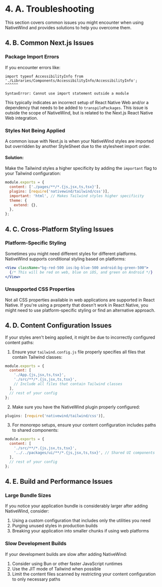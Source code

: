 # 4. A. Troubleshooting

This section covers common issues you might encounter when using NativeWind and provides solutions to help you overcome them.

## 4. B. Common Next.js Issues

### Package Import Errors

If you encounter errors like:

```
import typeof AccessibilityInfo from './Libraries/Components/AccessibilityInfo/AccessibilityInfo';
^^^^^^

SyntaxError: Cannot use import statement outside a module
```

This typically indicates an incorrect setup of React Native Web and/or a dependency that needs to be added to `transpilePackages`. This issue is outside the scope of NativeWind, but is related to the Next.js React Native Web integration.

### Styles Not Being Applied

A common issue with Next.js is when your NativeWind styles are imported but overridden by another StyleSheet due to the stylesheet import order.

#### Solution:

Make the Tailwind styles a higher specificity by adding the `important` flag to your Tailwind configuration:

```js
module.exports = {
  content: ['./pages/**/*.{js,jsx,ts,tsx}'],
  plugins: [require('nativewind/tailwind/css')],
  important: 'html', // Makes Tailwind styles higher specificity
  theme: {
    extend: {},
  },
};
```

## 4. C. Cross-Platform Styling Issues

### Platform-Specific Styling

Sometimes you might need different styles for different platforms. NativeWind supports conditional styling based on platforms:

```jsx
<View className="bg-red-500 ios:bg-blue-500 android:bg-green-500">
  {/* This will be red on web, blue on iOS, and green on Android */}
</View>
```

### Unsupported CSS Properties

Not all CSS properties available in web applications are supported in React Native. If you're using a property that doesn't work in React Native, you might need to use platform-specific styling or find an alternative approach.

## 4. D. Content Configuration Issues

If your styles aren't being applied, it might be due to incorrectly configured content paths:

1. Ensure your `tailwind.config.js` file properly specifies all files that contain Tailwind classes:

```js
module.exports = {
  content: [
    './App.{js,jsx,ts,tsx}',
    './src/**/*.{js,jsx,ts,tsx}',
    // Include all files that contain Tailwind classes
  ],
  // rest of your config
};
```

2. Make sure you have the NativeWind plugin properly configured:

```js
plugins: [require('nativewind/tailwind/css')],
```

3. For monorepo setups, ensure your content configuration includes paths to shared components:

```js
module.exports = {
  content: [
    './src/**/*.{js,jsx,ts,tsx}',
    '../../packages/ui/**/*.{js,jsx,ts,tsx}', // Shared UI components
  ],
  // rest of your config
};
```

## 4. E. Build and Performance Issues

### Large Bundle Sizes

If you notice your application bundle is considerably larger after adding NativeWind, consider:

1. Using a custom configuration that includes only the utilities you need
2. Purging unused styles in production builds
3. Breaking your application into smaller chunks if using web platforms

### Slow Development Builds

If your development builds are slow after adding NativeWind:

1. Consider using Bun or other faster JavaScript runtimes
2. Use the JIT mode of Tailwind when possible
3. Limit the content files scanned by restricting your content configuration to only necessary paths
